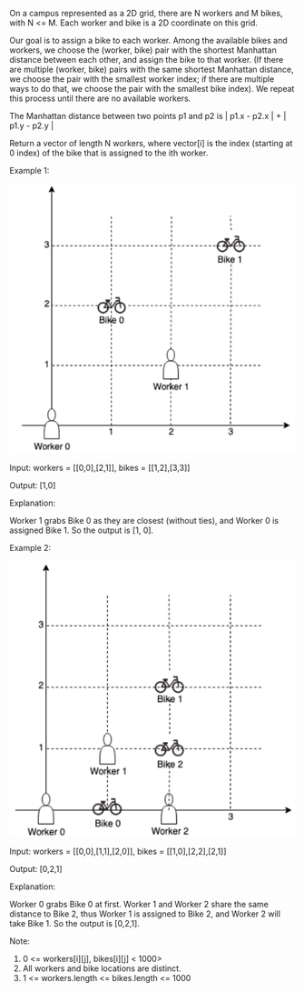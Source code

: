 On a campus represented as a 2D grid, there are N workers and M bikes, with N <= M. Each worker and bike is a 2D coordinate on this grid.

Our goal is to assign a bike to each worker. Among the available bikes and workers, we choose the (worker, bike) pair with the shortest Manhattan distance between each other, and assign the bike to that worker. (If there are multiple (worker, bike) pairs with the same shortest Manhattan distance, we choose the pair with the smallest worker index; if there are multiple ways to do that, we choose the pair with the smallest bike index). We repeat this process until there are no available workers.

The Manhattan distance between two points p1 and p2 is | p1.x - p2.x | + | p1.y - p2.y |

Return a vector of length N workers, where vector[i] is the index (starting at 0 index) of the bike that is assigned to the ith worker.

Example 1:

![](assign-bikes-1.png)

Input: workers = [[0,0],[2,1]], bikes = [[1,2],[3,3]]

Output: [1,0]

Explanation:

Worker 1 grabs Bike 0 as they are closest (without ties), and Worker 0 is assigned Bike 1. So the output is [1, 0].

Example 2:

![](assign-bikes-2.png)

Input: workers = [[0,0],[1,1],[2,0]], bikes = [[1,0],[2,2],[2,1]]

Output: [0,2,1]

Explanation:

Worker 0 grabs Bike 0 at first. Worker 1 and Worker 2 share the same distance to Bike 2, thus Worker 1 is assigned to Bike 2, and Worker 2 will take Bike 1. So the output is [0,2,1].

Note:

1. 0 <= workers[i][j], bikes[i][j] < 1000>
2. All workers and bike locations are distinct.
3. 1 <= workers.length <= bikes.length <= 1000
